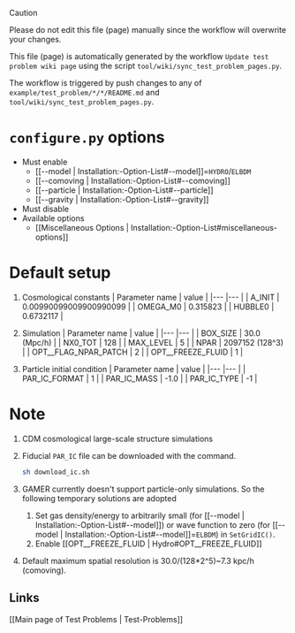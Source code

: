 > [!CAUTION]
> Please do not edit this file (page) manually since the workflow will overwrite your changes.
>
> This file (page) is automatically generated by the workflow `Update test problem wiki page` using the script `tool/wiki/sync_test_problem_pages.py`.
>
> The workflow is triggered by push changes to any of `example/test_problem/*/*/README.md` and `tool/wiki/sync_test_problem_pages.py`.


# `configure.py` options
- Must enable
   - [[--model | Installation:-Option-List#--model]]=`HYDRO`/`ELBDM`
   - [[--comoving | Installation:-Option-List#--comoving]]
   - [[--particle | Installation:-Option-List#--particle]]
   - [[--gravity | Installation:-Option-List#--gravity]]
- Must disable
- Available options
   - [[Miscellaneous Options | Installation:-Option-List#miscellaneous-options]]


# Default setup
1. Cosmological constants
   | Parameter name | value                  |
   |---             |---                     |
   | A_INIT         | 0.00990099009900990099 |
   | OMEGA_M0       | 0.315823               |
   | HUBBLE0        | 0.6732117              |

2. Simulation
   | Parameter name       | value           |
   |---                   |---              |
   | BOX_SIZE             | 30.0 (Mpc/h)    |
   | NX0_TOT              | 128             |
   | MAX_LEVEL            | 5               |
   | NPAR                 | 2097152 (128^3) |
   | OPT__FLAG_NPAR_PATCH | 2               |
   | OPT__FREEZE_FLUID    | 1               |

3. Particle initial condition
   | Parameter name | value |
   |---             |---    |
   | PAR_IC_FORMAT  | 1     |
   | PAR_IC_MASS    | -1.0  |
   | PAR_IC_TYPE    | -1    |


# Note
1. CDM cosmological large-scale structure simulations

2. Fiducial `PAR_IC` file can be downloaded with the command.
   ```bash
   sh download_ic.sh
   ```

3. GAMER currently doesn't support particle-only simulations. So the following temporary solutions are adopted
   1. Set gas density/energy to arbitrarily small (for [[--model | Installation:-Option-List#--model]])
      or wave function to zero (for [[--model | Installation:-Option-List#--model]]=`ELBDM`) in `SetGridIC()`.
   2. Enable [[OPT__FREEZE_FLUID | Hydro#OPT__FREEZE_FLUID]]

4. Default maximum spatial resolution is 30.0/(128*2^5)~7.3 kpc/h (comoving).

## Links
[[Main page of Test Problems | Test-Problems]]

